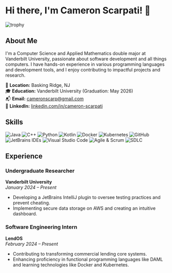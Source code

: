 # Hi there, I'm Cameron Scarpati! 👋

![trophy](https://github-profile-trophy.vercel.app/?username=CameronScarpati&theme=onedark)

## About Me

I'm a Computer Science and Applied Mathematics double major at Vanderbilt University, passionate about software development and all things computers. I have hands-on experience in various programming languages and development tools, and I enjoy contributing to impactful projects and research.

📍 **Location:** Basking Ridge, NJ  
🎓 **Education:** Vanderbilt University (Graduation: May 2026)  
📬 **Email:** [cameronscarp@gmail.com](mailto:cameronscarp@gmail.com)  
🔗 **LinkedIn:** [linkedin.com/in/cameron-scarpati](https://linkedin.com/in/cameron-scarpati)  

## Skills

![Java](https://img.shields.io/badge/Java-Proficient-brightgreen?style=for-the-badge)
![C++](https://img.shields.io/badge/C++-Limited%20Proficiency-yellow?style=for-the-badge)
![Python](https://img.shields.io/badge/Python-Beginner-orange?style=for-the-badge)
![Kotlin](https://img.shields.io/badge/Kotlin-Beginner-orange?style=for-the-badge)
![Docker](https://img.shields.io/badge/Docker-Intermediate-blue?style=for-the-badge)
![Kubernetes](https://img.shields.io/badge/Kubernetes-Intermediate-blue?style=for-the-badge)
![GitHub](https://img.shields.io/badge/GitHub-Expert-brightgreen?style=for-the-badge)
![JetBrains IDEs](https://img.shields.io/badge/JetBrains%20IDEs-Expert-brightgreen?style=for-the-badge)
![Visual Studio Code](https://img.shields.io/badge/VS%20Code-Expert-brightgreen?style=for-the-badge)
![Agile & Scrum](https://img.shields.io/badge/Agile%20%26%20Scrum-Experienced-blue?style=for-the-badge)
![SDLC](https://img.shields.io/badge/Software%20Development%20Life%20Cycle-Experienced-blue?style=for-the-badge)

## Experience

### Undergraduate Researcher
**Vanderbilt University**  
*January 2024 – Present*  
- Developing a JetBrains IntelliJ plugin to oversee testing practices and prevent cheating.
- Implementing secure data storage on AWS and creating an intuitive dashboard.

### Software Engineering Intern
**LendOS**  
*February 2024 – Present*  
- Contributing to transforming commercial lending core systems.
- Enhancing proficiency in functional programming languages like DAML and learning technologies like Docker and Kubernetes.
